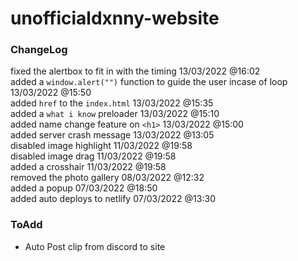 # unofficialdxnny-website

### ChangeLog

fixed the alertbox to fit in with the timing 13/03/2022 @16:02 <br>
added a `window.alert("")` function to guide the user incase of loop 13/03/2022 @15:50 <br>
added `href` to the `index.html` 13/03/2022 @15:35 <br>
added a `what i know` preloader 13/03/2022 @15:10 <br>
added name change feature on `<h1>` 13/03/2022 @15:00 <br>
added server crash message 13/03/2022 @13:05 <br>
disabled image highlight 11/03/2022 @19:58 <br>
disabled image drag 11/03/2022 @19:58 <br>
added a crosshair 11/03/2022 @19:58 <br>
removed the photo gallery 08/03/2022 @12:32 <br>
added a popup 07/03/2022 @18:50 <br>
added auto deploys to netlify 07/03/2022 @13:30


### ToAdd

- Auto Post clip from discord to site
